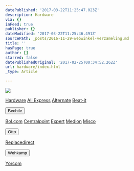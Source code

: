 ```yaml
---
datePublished: '2017-03-22T11:25:47.023Z'
description: Hardware
via: {}
inFeed: true
publisher: {}
dateModified: '2017-03-22T11:25:46.491Z'
sourcePath: _posts/2016-11-29-webwinkel-verzameling.md
title: ''
hasPage: true
author: []
starred: false
datePublishedOriginal: '2017-02-25T00:34:52.262Z'
url: hardware/index.html
_type: Article

---
```

![](https://the-grid-user-content.s3-us-west-2.amazonaws.com/dfe695bd-aa9b-42cf-ab7a-6a386efb1f3a.jpg)

[Hardware][0]
[Ali Express][1]
[Alternate][2]
[Beat-it][3]

<button data-role="cta" style="">Bechtle</button>

[Bol.com][4]
[Centralpoint][5]
[Expert][6]
[Medion][7]
[Misco][8]

<button data-role="cta" style="">Otto</button>

[Replacedirect][9]

<button data-role="cta" style="">Wehkamp</button>

[Yorcom][10]

[0]: https://thegrid.ai/nederlandse-webwinkels/software "Software"
[1]: http://tc.tradetracker.net/?c=15640&m=815289&a=133761&r=&u=
[2]: http://www.alternate.nl/tt/?tt=904_12_133761_&r=%2F
[3]: http://www.beat-it.nl/beat/?tt=16924_610437_133761_&r=
[4]: https://partnerprogramma.bol.com/click/click?p=1&t=url&s=4310&f=TXL&url=http%3A%2F%2Fwww.bol.com&name=Bol-Nedweb
[5]: http://www.centralpoint.nl/tracker/index.php?tt=534_12_133761_Ned-Web&r=%2F
[6]: http://tc.tradetracker.net/?c=5515&m=12&a=133761&u=%2F
[7]: http://tc.tradetracker.net/?c=3452&m=12&a=133761
[8]: http://tc.tradetracker.net/?c=5917&m=12&a=133761&r=Rapportagened.webw&u=%2F
[9]: http://www.replacedirect.nl/page/startExternal/?tt=4825_12_133761_Rapportagened.webw&r=%2F
[10]: http://www.yorcom.nl/shopping/?tt=4837_12_133761_Rapportagened.webw&r=%2F